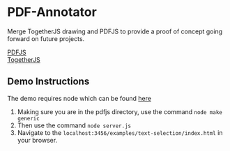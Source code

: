 PDF-Annotator
=============
Merge TogetherJS drawing and PDFJS to provide a proof of concept going forward on future projects.  

[PDFJS](https://github.com/mozilla/pdf.js)  
[TogetherJS](https://github.com/mozilla/togetherjs)

Demo Instructions
-----------------
The demo requires node which can be found [here](http://nodejs.org/)  
1. Making sure you are in the pdfjs directory, use the command `node make generic`  
2. Then use the command `node server.js`  
3. Navigate to the `localhost:3456/examples/text-selection/index.html` in your browser.  
